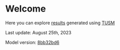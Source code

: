 # Welcome

Here you can explore [results](/nuclear-study/results) generated using [TUSM](https://github.com/esma-cgep/tusm)

Last update: August 25th, 2023

Model version: [8bb32bd6](https://github.com/esma-cgep/TUSM/tree/8bb32bd6460b82d3f332d6687ab7a717d6cd3a0b)